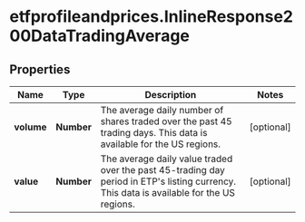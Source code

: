 # etfprofileandprices.InlineResponse200DataTradingAverage

## Properties

Name | Type | Description | Notes
------------ | ------------- | ------------- | -------------
**volume** | **Number** | The average daily number of shares traded over the past 45 trading days. This data is available for the US regions. | [optional] 
**value** | **Number** | The average daily value traded over the past 45-trading day period in ETP&#39;s listing currency. This data is available for the US regions. | [optional] 


